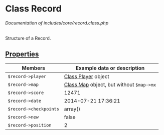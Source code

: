 # Class Record
###### Documentation of includes/core/record.class.php

Structure of a Record.



## [Properties](_#Properties)


| Members								| Example data or description
|-----------------------------------------------------------------------|----------------------------
| `$record->player`							| [Class Player](/Development/Classes/Player.php) object
| `$record->map`							| [Class Map](/Development/Classes/Map.php) object, but without `$map->mx`
| `$record->score`							| 12471
| `$record->date`							| 2014-07-21 17:36:21
| `$record->checkpoints`						| array()
| `$record->new`							| false
| `$record->position`							| 2
